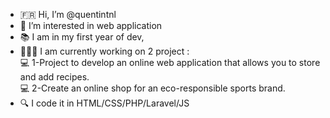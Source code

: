 - 🇫🇷 Hi, I’m @quentintnl
- 👀 I’m interested in web application
- 📚 I am in my first year of dev, 
- 👨🏻‍💻 I am currently working on 2  project :<br>
      💻 1-Project to develop an online web application that allows you to store and add recipes.<br>
      💻 2-Create an online shop for an eco-responsible sports brand.
- 🔍 I code it in HTML/CSS/PHP/Laravel/JS
